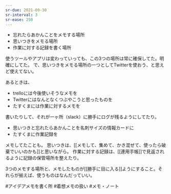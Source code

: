 ```yaml
---
sr-due: 2021-09-30
sr-interval: 3
sr-ease: 250
---
```


- 忘れたらあかんことをメモする場所
- 思いつきをメモる場所
- 作業に対する記録を書く場所

使うツールやアプリは変わっていっても、この3つの場所は常に確保してた。明確にしてた。
で、思いつきをメモる場所の一つとしてTwitterを使おう、と思えど使えてない。

あるときは、

- trelloには今後使いそうなメモを
- Twitterにはなんとなくつぶやこうと思ったものを
- たすくまには作業に対するメモを

書いたりして、それが一ヶ所（slack）に勝手にログが残るようにしてたり。

- 思いつきと忘れたらあかんことを名刺サイズの情報カードに
- たすくまに作業記録を

メモしてたことも。
思いつきは、[[メモして、集めて、かき混ぜて、使ったら破棄でいいのかも]]と思いながら。
作業に対する記録は、[[連用手帳]]で見返されるように記録の保管場所を整えたり。

3つのメモする場所と、メモしたものが[[勝手に目に入る]]ようにすること。それらが揃えば、使うものはなんだっていい。

#アイデアメモを書く所
#着想メモの扱い 
#メモ・ノート 